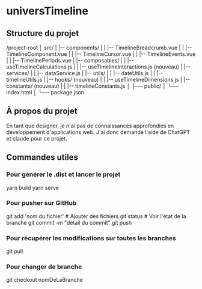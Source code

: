 # universTimeline

## Structure du projet

/project-root
│
src/
|   |-- components/
|   |   |-- TimelineBreadcrumb.vue
|   |   |-- TimelineComponent.vue
|   |   |-- TimelineCursor.vue
|   |   |-- TimelineEvents.vue
|   |   |-- TimelinePeriods.vue
|   |-- composables/
|   |   |-- useTimelineCalculations.js
|   |   |-- useTimelineInteractions.js (nouveau)
|   |-- services/
|   |   |-- dataService.js
|   |-- utils/
|   |   |-- dateUtils.js
|   |   |-- timelineUtils.js
|   |-- hooks/ (nouveau)
|   |   |-- useTimelineDimensions.js
|   |-- constants/ (nouveau)
|   |   |-- timelineConstants.js
│
├── public/
│   └── index.html
│
└── package.json


## À propos du projet

En tant que designer, je n'ai pas de connaissances approfondies en développement d'applications web. J'ai donc demandé l'aide de ChatGPT et claude pour ce projet.

## Commandes utiles

### Pour générer le .dist et lancer le projet
yarn build
yarn serve

### Pour pusher sur GitHub
git add 'nom du fichier'   # Ajouter des fichiers
git status                 # Voir l'état de la branche
git commit -m "détail du commit"
git push

### Pour récupérer les modifications sur toutes les branches
git pull

### Pour changer de branche
git checkout nomDeLaBranche